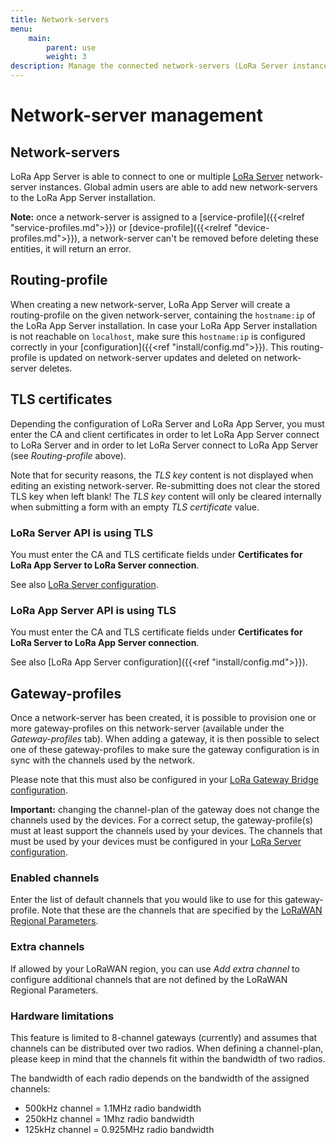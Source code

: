 ```yaml
---
title: Network-servers
menu:
    main:
        parent: use
        weight: 3
description: Manage the connected network-servers (LoRa Server instances), supporting multiple regions.
---
```


# Network-server management

## Network-servers

LoRa App Server is able to connect to one or multiple [LoRa Server](/loraserver/)
network-server instances. Global admin users are able to add new
network-servers to the LoRa App Server installation.

**Note:** once a network-server is assigned to a
[service-profile]({{<relref "service-profiles.md">}}) or
[device-profile]({{<relref "device-profiles.md">}}), a network-server can't
be removed before deleting these entities, it will return an error.

## Routing-profile

When creating a new network-server, LoRa App Server will create a
routing-profile on the given network-server, containing the `hostname:ip`
of the LoRa App Server installation. In case your LoRa App Server installation
is not reachable on `localhost`, make sure this `hostname:ip` is configured
correctly in your [configuration]({{<ref "install/config.md">}}).
This routing-profile is updated on network-server updates and deleted on
network-server deletes.

## TLS certificates

Depending the configuration of LoRa Server and LoRa App Server, you must enter
the CA and client certificates in order to let LoRa App Server connect to
LoRa Server and in order to let LoRa Server connect to LoRa App Server
(see *Routing-profile* above).

Note that for security reasons, the *TLS key* content is not displayed
when editing an existing network-server. Re-submitting does not clear the
stored TLS key when left blank! The *TLS key* content will only be cleared
internally when submitting a form with an empty *TLS certificate* value.

### LoRa Server API is using TLS

You must enter the CA and TLS certificate fields under
**Certificates for LoRa App Server to LoRa Server connection**.

See also [LoRa Server configuration](https://docs.loraserver.io/loraserver/install/config/).

### LoRa App Server API is using TLS

You must enter the CA and TLS certificate fields under
**Certificates for LoRa Server to LoRa App Server connection**.

See also [LoRa App Server configuration]({{<ref "install/config.md">}}).

## Gateway-profiles

Once a network-server has been created, it is possible to provision one or more
gateway-profiles on this network-server (available under the *Gateway-profiles*
tab). When adding a gateway, it is then possible to select one of these
gateway-profiles to make sure the gateway configuration is in sync with the
channels used by the network.

Please note that this must also be configured
in your [LoRa Gateway Bridge configuration](/lora-gateway-bridge/install/config/).

**Important:** changing the channel-plan of the gateway does not change the
channels used by the devices. For a correct setup, the gateway-profile(s)
must at least support the channels used by your devices. The channels that must
be used by your devices must be configured in your
[LoRa Server configuration](/loraserver/install/config/).

### Enabled channels

Enter the list of default channels that you would like to use for this
gateway-profile. Note that these are the channels that are specified by the
[LoRaWAN Regional Parameters](https://www.lora-alliance.org/lorawan-for-developers).

### Extra channels

If allowed by your LoRaWAN region, you can use *Add extra channel* to configure
additional channels that are not defined by the LoRaWAN Regional Parameters.

### Hardware limitations

This feature is limited to 8-channel gateways (currently) and assumes that
channels can be distributed over two radios. When defining a channel-plan,
please keep in mind that the channels fit within the bandwidth of two radios.

The bandwidth of each radio depends on the bandwidth of the assigned channels:

* 500kHz channel = 1.1MHz radio bandwidth
* 250kHz channel = 1Mhz radio bandwidth
* 125kHz channel = 0.925MHz radio bandwidth
